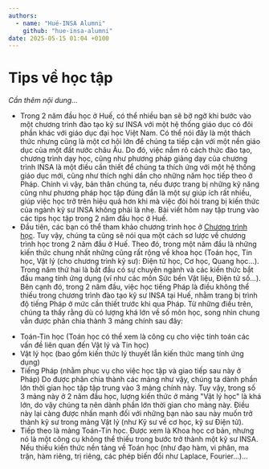 ```yaml
---
authors:
  - name: "Hué-INSA Alumni"
    github: "hue-insa-alumni"
date: 2025-05-15 01:04 +0100
---
```


# Tips về học tập

_Cần thêm nội dung..._

- Trong 2 năm đầu học ở Huế, có thể nhiều bạn sẽ bỡ ngỡ khi bước vào một chương trình đào tạo kỹ sư INSA với một hệ thống giáo dục có đôi phần khác với giáo dục đại học Việt Nam. Có thể nói đây là một thách thức nhưng cũng là một cơ hội lớn để chúng ta tiếp cận với một nền giáo dục của một đất nước châu Âu. Do đó, việc nắm rõ cách thức đào tạo, chương trình dạy học, cũng như phương pháp giảng dạy của chương trình INSA là một điều cần thiết để chúng ta thích ứng với một hệ thống giáo dục mới, cũng như thích nghi dần cho những năm học tiếp theo ở Pháp. Chính vì vậy, bản thân chúng ta, nếu được trang bị những kỹ năng cũng như phương pháp học tập đúng đắn là một sự giúp ích rất nhiều, giúp việc học trở trên hiệu quả hơn khi mà việc đòi hỏi trang bị kiến thức của ngành kỹ sư INSA không phải là nhẹ. Bài viết hôm nay tập trung vào các tips học tập trong 2 năm đầu học ở Huế.
- Đầu tiên, các bạn có thể tham khảo chương trình học ở [Chương trình học](../gioi-thieu-chuong-trinh/chuong-trinh-hoc-viet-nam-va-phap.md). Tuy vậy, chúng ta cũng sẽ nói qua một cách sơ lược về chương trình học trong 2 năm đầu ở Huế. Theo đó, trong một năm đầu là những kiến thức chung nhất những cũng rất rộng về khoa học (Toán học, Tin học, Vật lý (cho chương trình kỹ sư): Điện tử học, Cơ học, Quang học...). Trong năm thứ hai là bắt đầu có sự chuyên ngành và các kiến thức bắt đầu mang tính ứng dụng (ví như các môn Sức bền Vật liệu, Điện tử số...). Bên cạnh đó, trong 2 năm đầu, việc học tiếng Pháp là điều không thể thiếu trong chương trình đào tạo kỹ sư INSA tại Huế, nhằm trang bị trình độ tiếng Pháp ở mức cần thiết trước khi qua Pháp.
  Từ những điều trên, chúng ta thấy rằng dù có lượng khá lớn về số môn học, song nhìn chung vẫn được phân chia thành 3 mảng chính sau đây:

* Toán-Tin học (Toán học có thể xem là công cụ cho việc tính toán các vấn đề liên quan đến Vật lý và Tin học)
* Vật lý học (bao gồm kiến thức lý thuyết lẫn kiến thức mang tính ứng dụng)
* Tiếng Pháp (nhằm phục vụ cho việc học tập và giao tiếp sau này ở Pháp)
  Do được phân chia thành các mảng như vậy, chúng ta dành phần lớn thời gian học tập tập trung vào 3 mảng chính này. Tuy vậy, trong số 3 mảng này ở 2 năm đầu học, lượng kiến thức ở mảng "Vật lý học" là khá lớn, do vậy chúng ta nên dành phần lớn thời gian cho mảng này. Điều này lại càng được nhấn mạnh đối với những bạn nào sau này muốn trở thành kỹ sư trong mảng Vật lý (như Kỹ sư về cơ học, kỹ sư Điện tử).
* Tiếp theo là mảng Toán-Tin học. Được xem là Khoa học cơ bản, nhưng nó là một công cụ không thể thiếu trong bước trở thành một kỹ sư INSA. Nếu thiếu kiến thức nền tảng về Toán học (như đạo hàm, vi phân, ma trận, hàm riêng, trị riêng, các phép biến đổi như Laplace, Fourier...)...
